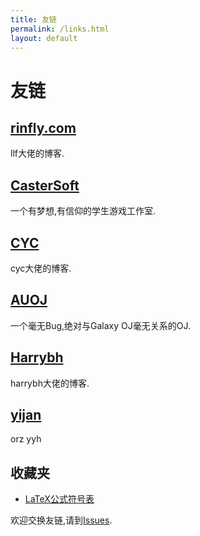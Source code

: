 ```yaml
---
title: 友链
permalink: /links.html
layout: default
---
```


# 友链

## [rinfly.com](rinfly.com)

llf大佬的博客.

## [CasterSoft](http://castersoft.com)

一个有梦想,有信仰的学生游戏工作室.

## [CYC](https://www.cnblogs.com/alessandro/)

cyc大佬的博客.

## [AUOJ](http://auoj.net)

一个毫无Bug,绝对与Galaxy OJ毫无关系的OJ.

## [Harrybh](https://harrybh.github.io/)

harrybh大佬的博客.

## [yijan](https://www.cnblogs.com/yijan)

orz yyh

## 收藏夹

- [LaTeX公式符号表](http://www.mohu.org/info/symbols/symbols.htm)

欢迎交换友链,请到[Issues](https://github.com/duanyll/duanyll.github.io/issues).
